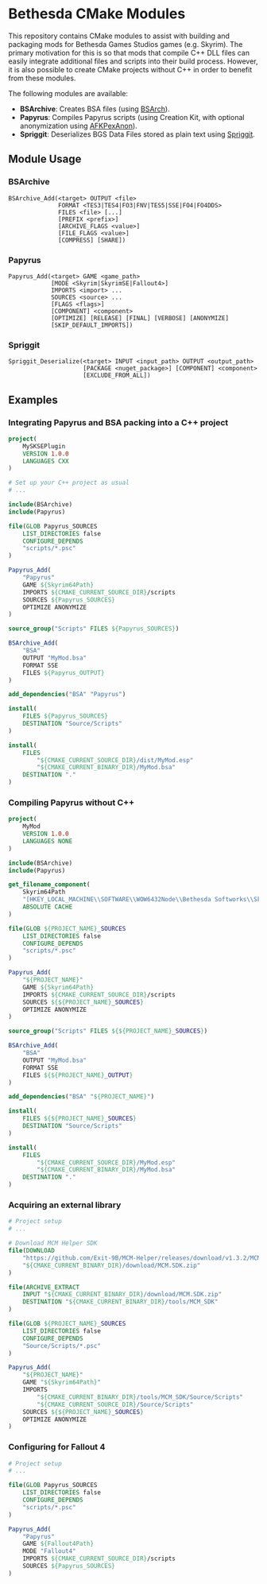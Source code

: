 # Bethesda CMake Modules

This repository contains CMake modules to assist with building and packaging
mods for Bethesda Games Studios games (e.g. Skyrim). The primary motivation for
this is so that mods that compile C++ DLL files can easily integrate additional
files and scripts into their build process. However, it is also possible to
create CMake projects without C++ in order to benefit from these modules.

The following modules are available:
- **BSArchive**: Creates BSA files (using
  [BSArch](https://www.nexusmods.com/newvegas/mods/64745)).
- **Papyrus**: Compiles Papyrus scripts (using Creation Kit, with optional
  anonymization using [AFKPexAnon](https://github.com/namralkeeg/AFKPexAnon)).
- **Spriggit**: Deserializes BGS Data Files stored as plain text using
  [Spriggit](https://github.com/Mutagen-Modding/Spriggit).

## Module Usage
### BSArchive
```
BSArchive_Add(<target> OUTPUT <file>
              FORMAT <TES3|TES4|FO3|FNV|TES5|SSE|FO4|FO4DDS>
              FILES <file> [...]
              [PREFIX <prefix>]
              [ARCHIVE_FLAGS <value>]
              [FILE_FLAGS <value>]
              [COMPRESS] [SHARE])
```

### Papyrus
```
Papyrus_Add(<target> GAME <game_path>
            [MODE <Skyrim|SkyrimSE|Fallout4>]
            IMPORTS <import> ...
            SOURCES <source> ...
            [FLAGS <flags>]
            [COMPONENT] <component>
            [OPTIMIZE] [RELEASE] [FINAL] [VERBOSE] [ANONYMIZE]
            [SKIP_DEFAULT_IMPORTS])
```

### Spriggit
```
Spriggit_Deserialize(<target> INPUT <input_path> OUTPUT <output_path>
                     [PACKAGE <nuget_package>] [COMPONENT] <component>
                     [EXCLUDE_FROM_ALL])
```

## Examples
### Integrating Papyrus and BSA packing into a C++ project
```cmake
project(
    MySKSEPlugin
    VERSION 1.0.0
    LANGUAGES CXX
)

# Set up your C++ project as usual
# ...

include(BSArchive)
include(Papyrus)

file(GLOB Papyrus_SOURCES
    LIST_DIRECTORIES false
    CONFIGURE_DEPENDS
    "scripts/*.psc"
)

Papyrus_Add(
    "Papyrus"
    GAME ${Skyrim64Path}
    IMPORTS ${CMAKE_CURRENT_SOURCE_DIR}/scripts
    SOURCES ${Papyrus_SOURCES}
    OPTIMIZE ANONYMIZE
)

source_group("Scripts" FILES ${Papyrus_SOURCES})

BSArchive_Add(
    "BSA"
    OUTPUT "MyMod.bsa"
    FORMAT SSE
    FILES ${Papyrus_OUTPUT}
)

add_dependencies("BSA" "Papyrus")

install(
    FILES ${Papyrus_SOURCES}
    DESTINATION "Source/Scripts"
)

install(
    FILES
        "${CMAKE_CURRENT_SOURCE_DIR}/dist/MyMod.esp"
        "${CMAKE_CURRENT_BINARY_DIR}/MyMod.bsa"
    DESTINATION "."
)
```

### Compiling Papyrus without C++
```cmake
project(
    MyMod
    VERSION 1.0.0
    LANGUAGES NONE
)

include(BSArchive)
include(Papyrus)

get_filename_component(
    Skyrim64Path
    "[HKEY_LOCAL_MACHINE\\SOFTWARE\\WOW6432Node\\Bethesda Softworks\\Skyrim Special Edition;installed path]"
    ABSOLUTE CACHE
)

file(GLOB ${PROJECT_NAME}_SOURCES
    LIST_DIRECTORIES false
    CONFIGURE_DEPENDS
    "scripts/*.psc"
)

Papyrus_Add(
    "${PROJECT_NAME}"
    GAME ${Skyrim64Path}
    IMPORTS ${CMAKE_CURRENT_SOURCE_DIR}/scripts
    SOURCES ${${PROJECT_NAME}_SOURCES}
    OPTIMIZE ANONYMIZE
)

source_group("Scripts" FILES ${${PROJECT_NAME}_SOURCES})

BSArchive_Add(
    "BSA"
    OUTPUT "MyMod.bsa"
    FORMAT SSE
    FILES ${${PROJECT_NAME}_OUTPUT}
)

add_dependencies("BSA" "${PROJECT_NAME}")

install(
    FILES ${${PROJECT_NAME}_SOURCES}
    DESTINATION "Source/Scripts"
)

install(
    FILES
        "${CMAKE_CURRENT_SOURCE_DIR}/MyMod.esp"
        "${CMAKE_CURRENT_BINARY_DIR}/MyMod.bsa"
    DESTINATION "."
)
```

### Acquiring an external library
```cmake
# Project setup
# ...

# Download MCM Helper SDK
file(DOWNLOAD
    "https://github.com/Exit-9B/MCM-Helper/releases/download/v1.3.2/MCM.SDK.zip"
    "${CMAKE_CURRENT_BINARY_DIR}/download/MCM.SDK.zip"
)

file(ARCHIVE_EXTRACT
    INPUT "${CMAKE_CURRENT_BINARY_DIR}/download/MCM.SDK.zip"
    DESTINATION "${CMAKE_CURRENT_BINARY_DIR}/tools/MCM_SDK"
)

file(GLOB ${PROJECT_NAME}_SOURCES
    LIST_DIRECTORIES false
    CONFIGURE_DEPENDS
    "Source/Scripts/*.psc"
)

Papyrus_Add(
    "${PROJECT_NAME}"
    GAME "${Skyrim64Path}"
    IMPORTS
        "${CMAKE_CURRENT_BINARY_DIR}/tools/MCM_SDK/Source/Scripts"
        "${CMAKE_CURRENT_SOURCE_DIR}/Source/Scripts"
    SOURCES ${${PROJECT_NAME}_SOURCES}
    OPTIMIZE ANONYMIZE
)
```

### Configuring for Fallout 4
```cmake
# Project setup
# ...

file(GLOB Papyrus_SOURCES
    LIST_DIRECTORIES false
    CONFIGURE_DEPENDS
    "scripts/*.psc"
)

Papyrus_Add(
    "Papyrus"
    GAME ${Fallout4Path}
    MODE "Fallout4"
    IMPORTS ${CMAKE_CURRENT_SOURCE_DIR}/scripts
    SOURCES ${Papyrus_SOURCES}
)
```